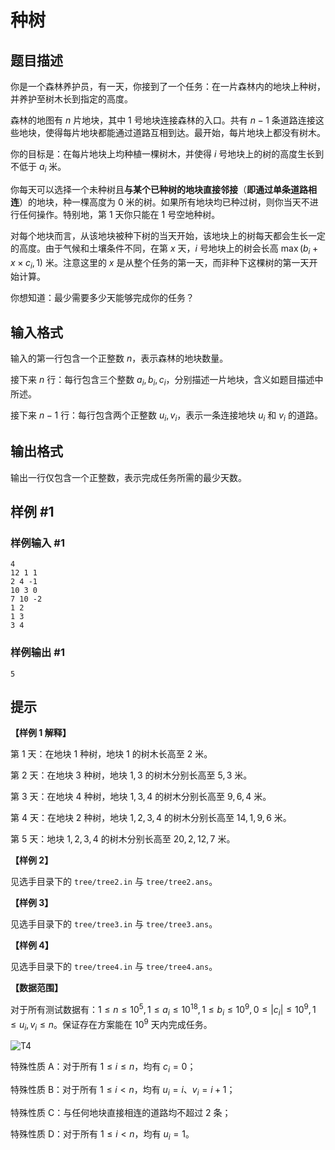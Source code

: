 # 种树

## 题目描述

你是一个森林养护员，有一天，你接到了一个任务：在一片森林内的地块上种树，并养护至树木长到指定的高度。

森林的地图有 $n$ 片地块，其中 $1$ 号地块连接森林的入口。共有 $n-1$ 条道路连接这些地块，使得每片地块都能通过道路互相到达。最开始，每片地块上都没有树木。

你的目标是：在每片地块上均种植一棵树木，并使得 $i$ 号地块上的树的高度生长到不低于 $a_i$ 米。

你每天可以选择一个未种树且**与某个已种树的地块直接邻接**（**即通过单条道路相连**）的地块，种一棵高度为 $0$ 米的树。如果所有地块均已种过树，则你当天不进行任何操作。特别地，第 $1$ 天你只能在 $1$ 号空地种树。

对每个地块而言，从该地块被种下树的当天开始，该地块上的树每天都会生长一定的高度。由于气候和土壤条件不同，在第 $x$ 天，$i$ 号地块上的树会长高 $\max(b_i + x \times c_i, 1)$ 米。注意这里的 $x$ 是从整个任务的第一天，而非种下这棵树的第一天开始计算。

你想知道：最少需要多少天能够完成你的任务？

## 输入格式

输入的第一行包含一个正整数 $n$，表示森林的地块数量。

接下来 $n$ 行：每行包含三个整数 $a_i, b_i, c_i$，分别描述一片地块，含义如题目描述中所述。

接下来 $n-1$ 行：每行包含两个正整数 $u_i, v_i$，表示一条连接地块 $u_i$ 和 $v_i$ 的道路。

## 输出格式

输出一行仅包含一个正整数，表示完成任务所需的最少天数。

## 样例 #1

### 样例输入 #1

```
4
12 1 1
2 4 -1
10 3 0
7 10 -2
1 2
1 3
3 4
```

### 样例输出 #1

```
5
```

## 提示

**【样例 1 解释】**

第 $1$ 天：在地块 $1$ 种树，地块 $1$ 的树木长高至 $2$ 米。

第 $2$ 天：在地块 $3$ 种树，地块 $1, 3$ 的树木分别长高至 $5, 3$ 米。

第 $3$ 天：在地块 $4$ 种树，地块 $1, 3, 4$ 的树木分别长高至 $9, 6, 4$ 米。

第 $4$ 天：在地块 $2$ 种树，地块 $1, 2, 3, 4$ 的树木分别长高至 $14, 1, 9, 6$ 米。

第 $5$ 天：地块 $1, 2, 3, 4$ 的树木分别长高至 $20, 2, 12, 7$ 米。

**【样例 2】**

见选手目录下的 `tree/tree2.in` 与 `tree/tree2.ans`。

**【样例 3】**

见选手目录下的 `tree/tree3.in` 与 `tree/tree3.ans`。

**【样例 4】**

见选手目录下的 `tree/tree4.in` 与 `tree/tree4.ans`。

**【数据范围】**

对于所有测试数据有：$1 ≤ n ≤ 10^5,1 ≤ a_i ≤ 10^{18}, 1 ≤ b_i ≤ 10^9,0 ≤ |c_i| ≤ 10^9, 1 ≤ u_i, v_i ≤ n$。保证存在方案能在 $10^9$ 天内完成任务。

![T4](https://cdn.luogu.com.cn/upload/image_hosting/aqqd4l0y.png?x-oss-process=image/resize,m_lfit,h_400,w_300)

特殊性质 A：对于所有 $1 ≤ i ≤ n$，均有 $c_i = 0$；

特殊性质 B：对于所有 $1 ≤ i < n$，均有 $u_i = i$、$v_i = i + 1$；

特殊性质 C：与任何地块直接相连的道路均不超过 $2$ 条；

特殊性质 D：对于所有 $1 ≤ i < n$，均有 $u_i = 1$。